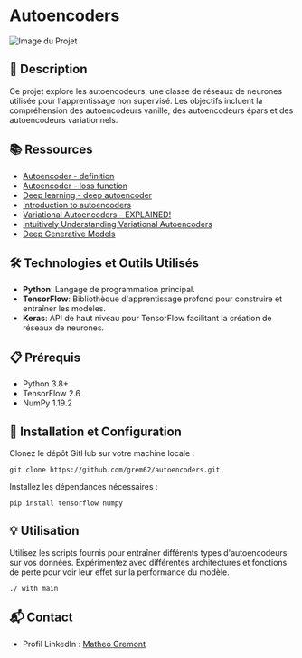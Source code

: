 # Autoencoders

![Image du Projet](https://th.bing.com/th/id/OIP.QEmCZtruuWwtEOUzew2D4AHaFj?rs=1&pid=ImgDetMain)

## 📝 Description
Ce projet explore les autoencodeurs, une classe de réseaux de neurones utilisée pour l'apprentissage non supervisé. Les objectifs incluent la compréhension des autoencodeurs vanille, des autoencodeurs épars et des autoencodeurs variationnels.

## 📚 Ressources
- [Autoencoder - definition](https://lien_vers_la_ressource)
- [Autoencoder - loss function](https://lien_vers_la_ressource)
- [Deep learning - deep autoencoder](https://lien_vers_la_ressource)
- [Introduction to autoencoders](https://lien_vers_la_ressource)
- [Variational Autoencoders - EXPLAINED!](https://lien_vers_la_ressource)
- [Intuitively Understanding Variational Autoencoders](https://lien_vers_la_ressource)
- [Deep Generative Models](https://lien_vers_la_ressource)

## 🛠️ Technologies et Outils Utilisés
- **Python**: Langage de programmation principal.
- **TensorFlow**: Bibliothèque d'apprentissage profond pour construire et entraîner les modèles.
- **Keras**: API de haut niveau pour TensorFlow facilitant la création de réseaux de neurones.

## 📋 Prérequis
- Python 3.8+
- TensorFlow 2.6
- NumPy 1.19.2

## 🚀 Installation et Configuration
Clonez le dépôt GitHub sur votre machine locale :
```
git clone https://github.com/grem62/autoencoders.git
```
Installez les dépendances nécessaires :
```
pip install tensorflow numpy
```

## 💡 Utilisation
Utilisez les scripts fournis pour entraîner différents types d'autoencodeurs sur vos données. Expérimentez avec différentes architectures et fonctions de perte pour voir leur effet sur la performance du modèle.
```
./ with main
```

## 📬 Contact
- Profil LinkedIn : [Matheo Gremont](https://www.linkedin.com/in/matheo-gremont-aa0b41251/)
